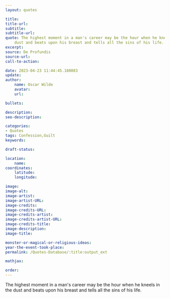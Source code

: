 ```yaml
---
layout: quotes

title:
title-url:
subtitle:
subtitle-url:
quote: The highest moment in a man's career may be the hour when he kneels in the
    dust and beats upon his breast and tells all the sins of his life.
excerpt:
source: De Profundis
source-url:
call-to-action:

date: 2023-04-23 11:44:45.180083
update:
author:
    name: Oscar Wilde
    avatar:
    url:

bullets:

description:
seo-description:

categories:
- Quotes
tags: Confession,Guilt
keywords:

draft-status:

location:
    name:
coordinates:
    latitude:
    longitude:

image:
image-alt:
image-artist:
image-artist-URL:
image-credits:
image-credits-URL:
image-credits-artist:
image-credits-artist-URL:
image-credits-title:
image-description:
image-title:

monster-or-magical-or-religious-ideas:
year-the-event-took-place:
permalink: /Quotes-Database/:title:output_ext

mathjax:

order:
---
```

The highest moment in a man's career may be the hour when he kneels in the dust and beats upon his breast and tells all the sins of his life.